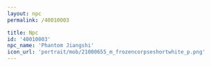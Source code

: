 ```yaml
---
layout: npc
permalink: /40010003

title: Npc
id: '40010003'
npc_name: 'Phantom Jiangshi'
icon_url: 'portrait/mob/21000655_m_frozencorpseshortwhite_p.png'
---
```

